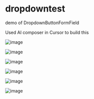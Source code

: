 # dropdowntest

demo of DropdownButtonFormField

Used AI composer in Cursor to build this




![image](https://github.com/user-attachments/assets/f33809be-64a0-48b6-b6dd-981733bcb1fa)



![image](https://github.com/user-attachments/assets/230155e8-71eb-4d97-8dec-50bc2e9921b9)

![image](https://github.com/user-attachments/assets/b9a2f7de-30d1-4755-b6be-0fb95969c1c9)


![image](https://github.com/user-attachments/assets/f30c0bd0-25cc-48bd-ac21-2ffa45d2b0b2)


![image](https://github.com/user-attachments/assets/c11a557a-5be7-43d9-9dd0-c88ba1648197)


![image](https://github.com/user-attachments/assets/63a9faae-a7a0-42a8-9475-21e5fae9dec6)
